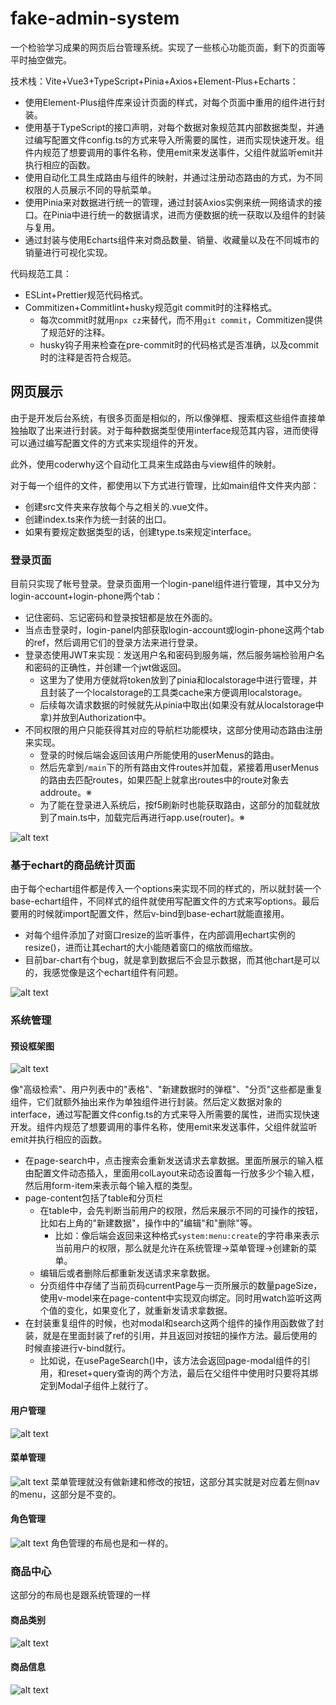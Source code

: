 # fake-admin-system
一个检验学习成果的网页后台管理系统。实现了一些核心功能页面，剩下的页面等平时抽空做完。

技术栈：Vite+Vue3+TypeScript+Pinia+Axios+Element-Plus+Echarts：
* 使用Element-Plus组件库来设计页面的样式，对每个页面中重用的组件进行封装。
* 使用基于TypeScript的接口声明，对每个数据对象规范其内部数据类型，并通过编写配置文件config.ts的方式来导入所需要的属性，进而实现快速开发。组件内规范了想要调用的事件名称，使用emit来发送事件，父组件就监听emit并执行相应的函数。
* 使用自动化工具生成路由与组件的映射，并通过注册动态路由的方式，为不同权限的人员展示不同的导航菜单。
* 使用Pinia来对数据进行统一的管理，通过封装Axios实例来统一网络请求的接口。在Pinia中进行统一的数据请求，进而方便数据的统一获取以及组件的封装与复用。
* 通过封装与使用Echarts组件来对商品数量、销量、收藏量以及在不同城市的销量进行可视化实现。

代码规范工具：
* ESLint+Prettier规范代码格式。
* Commitizen+Commitlint+husky规范git commit时的注释格式。
  * 每次commit时就用`npx cz`来替代，而不用`git commit`，Commitizen提供了规范好的注释。
  * husky钩子用来检查在pre-commit时的代码格式是否准确，以及commit时的注释是否符合规范。


## 网页展示
由于是开发后台系统，有很多页面是相似的，所以像弹框、搜索框这些组件直接单独抽取了出来进行封装。对于每种数据类型使用interface规范其内容，进而使得可以通过编写配置文件的方式来实现组件的开发。

此外，使用coderwhy这个自动化工具来生成路由与view组件的映射。

对于每一个组件的文件，都使用以下方式进行管理，比如main组件文件夹内部：
* 创建src文件夹来存放每个与之相关的.vue文件。
* 创建index.ts来作为统一封装的出口。
* 如果有要规定数据类型的话，创建type.ts来规定interface。
### 登录页面
目前只实现了帐号登录。登录页面用一个login-panel组件进行管理，其中又分为login-account+login-phone两个tab：
* 记住密码、忘记密码和登录按钮都是放在外面的。
* 当点击登录时，login-panel内部获取login-account或login-phone这两个tab的ref，然后调用它们的登录方法来进行登录。
* 登录态使用JWT来实现：发送用户名和密码到服务端，然后服务端检验用户名和密码的正确性，并创建一个jwt做返回。
  * 这里为了使用方便就将token放到了pinia和localstorage中进行管理，并且封装了一个localstorage的工具类cache来方便调用localstorage。
  * 后续每次请求数据的时候就先从pinia中取出(如果没有就从localstorage中拿)并放到Authorization中。
* 不同权限的用户只能获得其对应的导航栏功能模块，这部分使用动态路由注册来实现。
  * 登录的时候后端会返回该用户所能使用的userMenus的路由。
  * 然后先拿到`/main`下的所有路由文件routes并加载，紧接着用userMenus的路由去匹配routes，如果匹配上就拿出routes中的route对象去addroute。※
  * 为了能在登录进入系统后，按f5刷新时也能获取路由，这部分的加载就放到了main.ts中，加载完后再进行app.use(router)。※

![alt text](./project_images/login.png)
### 基于echart的商品统计页面
由于每个echart组件都是传入一个options来实现不同的样式的，所以就封装一个base-echart组件，不同样式的组件就使用写配置文件的方式来写options。最后要用的时候就import配置文件，然后v-bind到base-echart就能直接用。
* 对每个组件添加了对窗口resize的监听事件，在内部调用echart实例的resize()，进而让其echart的大小能随着窗口的缩放而缩放。
* 目前bar-chart有个bug，就是拿到数据后不会显示数据，而其他chart是可以的，我感觉像是这个echart组件有问题。

![alt text](./project_images/product_summary.png)

### 系统管理
#### 预设框架图
![alt text](./project_images/frame.png)

像"高级检索"、用户列表中的"表格"、"新建数据时的弹框"、"分页"这些都是重复组件，它们就额外抽出来作为单独组件进行封装。然后定义数据对象的interface，通过写配置文件config.ts的方式来导入所需要的属性，进而实现快速开发。组件内规范了想要调用的事件名称，使用emit来发送事件，父组件就监听emit并执行相应的函数。
* 在page-search中，点击搜索会重新发送请求去拿数据。里面所展示的输入框由配置文件动态插入，里面用colLayout来动态设置每一行放多少个输入框，然后用form-item来表示每个输入框的类型。
* page-content包括了table和分页栏
  * 在table中，会先判断当前用户的权限，然后来展示不同的可操作的按钮，比如右上角的"新建数据"，操作中的"编辑"和"删除"等。
    * 比如：像后端会返回来这种格式`system:menu:create`的字符串来表示当前用户的权限，那么就是允许在系统管理->菜单管理->创建新的菜单。
  * 编辑后或者删除后都重新发送请求来拿数据。
  * 分页组件中存储了当前页码currentPage与一页所展示的数量pageSize，使用v-model来在page-content中实现双向绑定。同时用watch监听这两个值的变化，如果变化了，就重新发请求拿数据。
* 在封装重复组件的时候，也对modal和search这两个组件的操作用函数做了封装，就是在里面封装了ref的引用，并且返回对按钮的操作方法。最后使用的时候直接进行v-bind就行。
  * 比如说，在usePageSearch()中，该方法会返回page-modal组件的引用，和reset+query查询的两个方法，最后在父组件中使用时只要将其绑定到Modal子组件上就行了。
#### 用户管理
![alt text](./project_images/user_admin.png)
#### 菜单管理
![alt text](/project_images/menu_admin.png)
菜单管理就没有做新建和修改的按钮，这部分其实就是对应着左侧nav的menu，这部分是不变的。
#### 角色管理
![alt text](./project_images/role_admin.png)
角色管理的布局也是和一样的。

### 商品中心
这部分的布局也是跟系统管理的一样
#### 商品类别
![alt text](./project_images/product_catagory.png)

#### 商品信息
![alt text](./project_images/product_info.png)


